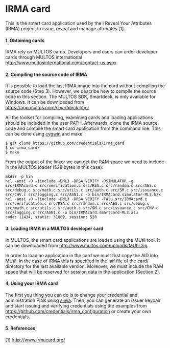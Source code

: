 IRMA card
=========

This is the smart card application used by the I Reveal Your Attributes (IRMA) project to issue,
reveal and manage attributes [1]. 

#### 1. Obtaining cards

IRMA rely on MULTOS cards. Developers and users can order developer cards through MULTOS
international http://www.multosinternational.com/contact-us.aspx.

#### 2. Compiling the source code of IRMA

It is possible to load the last IRMA image into the card without compiling the
source code (Step 3). However, we describe how to compile the source code in this
section. The MULTOS SDK, Smartdeck, is only available for Windows. It can be downloaded from
https://app.multos.com/smartdeck.html.

All the toolset for compiling, examining cards and loading applications should be included in the
user PATH. Afterwards, clone the IRMA source code and compile the smart card application from the
command line. This can be done using [cygwin](http://www.cygwin.com/) and make:

```
$ git clone https://github.com/credentials/irma_card
$ cd irma_card/
$ make
```

From the output of the linker we can get the RAM space we need to
include in the MULTOS loader (528 bytes in this case):

```
mkdir -p bin
hcl -ansi -O -Iinclude -DML3 -DRSA_VERIFY -DSIMULATOR -g src/IRMAcard.c src/verification.c src/RSA.c src/random.c src/AES.c src/debug.c src/math.c src/utils.c src/auth.c src/SM.c src/issuance.c src/CHV.c src/logging.c src/ASN1.c -o bin/IRMAcard.simulator-ML3.hzx
hcl -ansi -O -Iinclude -DML3 -DRSA_VERIFY -Falu src/IRMAcard.c src/verification.c src/RSA.c src/random.c src/AES.c src/debug.c src/math.c src/utils.c src/auth.c src/SM.c src/issuance.c src/CHV.c src/logging.c src/ASN1.c -o bin/IRMAcard.smartcard-ML3.alu
code: 11434, static: 31889, session: 528
```
#### 3. Loading IRMA in a MULTOS developer card

In MULTOS, the smart card applications are loaded using the MUtil tool. It can be downloaded
from http://www.multos.com/uploads/MUtil.zip.

In order to load an application in the card we must first copy the AID into MUtil. In the case
of IRMA this is specified in the .aif file of the card/ directory for the last available version.
Moreover, we must include the RAM space that will be reserved for session data in the application (Section 2).

#### 4. Using your IRMA card

The first you thing you can do is to change your credential and administration PINs using
[silvia](https://github.com/credentials/silvia). Then, you can generate an issuer keypair and
start issuing and verifying credentials using the examples from https://github.com/credentials/irma_configuration or create your own credentials.

#### 5. References

[1] http://www.irmacard.org/
